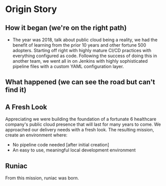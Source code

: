 # Origin Story

## How it began (we're on the right path)

- The year was 2018, talk about public cloud being a reality, we had the benefit of learning from the prior 10 years and other fortune 500 adopters.  Starting off right with highly mature CI/CD practices with everything configured as code.  Following the success of doing this in another team, we went all in on Jenkins with highly sophisticated pipeline files with a custom YAML configuration layer.

## What happened (we can see the road but can't find it)



## A Fresh Look

Appreciating we were building the foundation of a fortunate 6 healthcare company's public cloud presence that will last for many years to come.  We approached our delivery needs with a fresh look.  The resulting mission, create an environment where:

- No pipeline code needed [after initial creation]
- An easy to use, meaningful local development environment

## Runiac

From this mission, runiac was born.  
<!--stackedit_data:
eyJoaXN0b3J5IjpbNTc1MDI0ODQ2LC05OTk1MTE2NzhdfQ==
-->